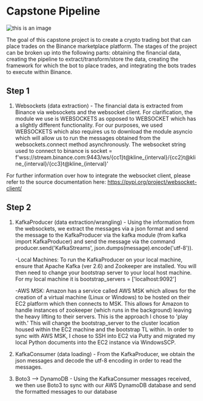 # Capstone Pipeline

![this is an image](https://www.google.com/url?sa=i&url=https%3A%2F%2Fdatabricks.com%2Fglossary%2Fextract-transform-load&psig=AOvVaw2xENCAu0Ts43d3amSUsnvR&ust=1632256432820000&source=images&cd=vfe&ved=0CAkQjRxqFwoTCPC9kZ6zjvMCFQAAAAAdAAAAABAE)

The goal of this capstone project is to create a crypto trading bot that can place trades on the Binance marketplace platform. The stages of the project can be broken up into the following parts: obtaining the financial data, creating the pipeline to extract/transform/store the data, creating the framework for which the bot to place trades, and integrating the bots trades to execute within Binance.

## Step 1

1. Websockets (data extraction) - The financial data is extracted from Binance via websockets and the websocket client. For clarification, the module we use is WEBSOCKETS as opposed to WEBSOCKET which has a slightly different functionality. For our purposes, we used WEBSOCKETS which also requires us to download the module asyncio which will allow us to run the messages obtained from the websockets.connect method asynchronously. The websocket string used to connect to binance is socket = f'wss://stream.binance.com:9443/ws/{cc1}t@kline_{interval}/{cc2}t@kline_{interval}/{cc3}t@kline_{interval}'

For further information over how to integrate the websocket client, please refer to the source documentation here: https://pypi.org/project/websocket-client/

## Step 2

1. KafkaProducer (data extraction/wrangling) - Using the information from the websockets, we extract the messages via a json format and send the message to the KafkaProducer via the kafka module (from kafka import KafkaProducer) and send the message via the command producer.send('KafkaStreams', json.dumps(message).encode('utf-8')).

   -Local Machines: To run the KafkaProducer on your local machine, ensure that Apache Kafka (ver 2.6) and Zookeeper are installed. You will then need to change your         bootstrap server to your local host machine. For my local machine it is bootstrap_servers = ['localhost:9092']
   
   -AWS MSK: Amazon has a service called AWS MSK which allows for the creation of a virtual machine (Linux or Windows) to be hosted on their EC2 platform which then        connects to MSK. This allows for Amazon to handle instances of zookeeper (which runs in the background) leaving the heavy lifting to their servers.                      This is the approach I chose to 'play with.' This will change the bootstrap_server to the cluster location housed within the EC2 machine and the                          bootstrap TL within. In order to sync with AWS MSK, I chose to SSH into EC2 via Putty and migrated my local Python documents into the EC2 instance                        via WindowsSCP.

2. KafkaConsumer (data loading) - From the KafkaProducer, we obtain the json messages and decode the utf-8 encoding in order to read the messages.

3. Boto3 --> DynamoDB - Using the KafkaConsumer messages received, we then use Boto3 to sync with our AWS DynamoDB database and send the formatted messages to our database

